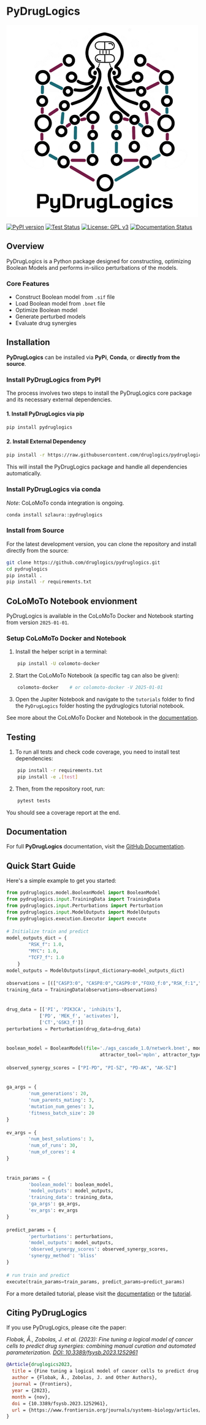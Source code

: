 
# PyDrugLogics

![PyDrugLogics Logo](https://raw.githubusercontent.com/druglogics/pydruglogics/main/logo.png)

[![PyPI version](https://img.shields.io/pypi/v/pydruglogics)](https://badge.fury.io/py/pydruglogics)
[![Test Status](https://github.com/druglogics/pydruglogics/actions/workflows/run-tests.yml/badge.svg)](https://github.com/druglogics/pydruglogics/actions/workflows/run-tests.yml)
[![License: GPL v3](https://img.shields.io/badge/License-GPLv3-blue.svg)](https://github.com/druglogics/pydruglogics/blob/main/LICENSE)
[![Documentation Status](https://img.shields.io/badge/docs-latest-brightgreen.svg)](https://druglogics.github.io/pydruglogics/)


## Overview

PyDrugLogics is a Python package designed for constructing, optimizing Boolean Models and performs in-silico perturbations of the models.
### Core Features
- Construct Boolean model from `.sif` file
- Load Boolean model from `.bnet` file
- Optimize Boolean model
- Generate perturbed models
- Evaluate drug synergies

## Installation

**PyDrugLogics** can be installed via **PyPi**, **Conda**, or **directly from the source**.
### Install PyDrugLogics from PyPI

The process involves two steps to install the PyDrugLogics core package and its necessary external dependencies.

#### 1. Install PyDrugLogics via pip

```bash
pip install pydruglogics
```
#### 2. Install External Dependency

```bash
pip install -r https://raw.githubusercontent.com/druglogics/pydruglogics/main/requirements.txt
```
This will install the PyDrugLogics package and handle all dependencies automatically.


### Install PyDrugLogics via conda
*Note*: CoLoMoTo conda integration is ongoing.
```bash
conda install szlaura::pydruglogics
```

### Install from Source

For the latest development version, you can clone the repository and install directly from the source:

```bash
git clone https://github.com/druglogics/pydruglogics.git
cd pydruglogics
pip install .
pip install -r requirements.txt
```

## CoLoMoTo Notebook envionment
PyDrugLogics is available in the CoLoMoTo Docker and Notebook starting from version `2025-01-01`.

### Setup CoLoMoTo Docker and Notebook

1. Install the helper script in a terminal:

```bash
    pip install -U colomoto-docker
```
2. Start the CoLoMoTo Notebook (a specific tag can also be given):


```bash
    colomoto-docker    # or colomoto-docker -V 2025-01-01
```

3. Open the Jupiter Notebook and navigate to the `tutorials` folder to find the `PyDrugLogics` folder hosting the pydruglogics tutorial notebook.


See more about the CoLoMoTo Docker and Notebook in the [documentation](https://colomoto.github.io/colomoto-docker/README.html).<br/>

## Testing
1. To run all tests and check code coverage, you need to install test dependencies:
```bash
    pip install -r requirements.txt
    pip install -e .[test]
```

2. Then, from the repository root, run:

```bash
    pytest tests
```

You should see a coverage report at the end.

## Documentation

For full **PyDrugLogics** documentation, visit the [GitHub Documentation](https://druglogics.github.io/pydruglogics/).

## Quick Start Guide

Here's a simple example to get you started:

```python
from pydruglogics.model.BooleanModel import BooleanModel
from pydruglogics.input.TrainingData import TrainingData
from pydruglogics.input.Perturbations import Perturbation
from pydruglogics.input.ModelOutputs import ModelOutputs
from pydruglogics.execution.Executor import execute

# Initialize train and predict
model_outputs_dict = {
        "RSK_f": 1.0,
        "MYC": 1.0,
        "TCF7_f": 1.0
    }
model_outputs = ModelOutputs(input_dictionary=model_outputs_dict)

observations = [(["CASP3:0", "CASP8:0","CASP9:0","FOXO_f:0","RSK_f:1","CCND1:1"], 1.0)]
training_data = TrainingData(observations=observations)


drug_data = [['PI', 'PIK3CA', 'inhibits'],
            ['PD', 'MEK_f', 'activates'],
            ['CT','GSK3_f']]
perturbations = Perturbation(drug_data=drug_data)


boolean_model = BooleanModel(file='./ags_cascade_1.0/network.bnet', model_name='test', mutation_type='topology',
                                  attractor_tool='mpbn', attractor_type='trapspaces')

observed_synergy_scores = ["PI-PD", "PI-5Z", "PD-AK", "AK-5Z"]


ga_args = {
        'num_generations': 20,
        'num_parents_mating': 3,
        'mutation_num_genes': 3,
        'fitness_batch_size': 20
}

ev_args = {
        'num_best_solutions': 3,
        'num_of_runs': 30,
        'num_of_cores': 4
}


train_params = {
        'boolean_model': boolean_model,
        'model_outputs': model_outputs,
        'training_data': training_data,
        'ga_args': ga_args,
        'ev_args': ev_args
}

predict_params = {
        'perturbations': perturbations,
        'model_outputs': model_outputs,
        'observed_synergy_scores': observed_synergy_scores,
        'synergy_method': 'bliss'
}

# run train and predict
execute(train_params=train_params, predict_params=predict_params)
```

For a more detailed tutorial, please visit the [documentation](https://druglogics.github.io/pydruglogics/) or the [tutorial](https://github.com/druglogics/pydruglogics/blob/2400a153f15a884222f6fdabe705df1a5981ef54/tutorials/pydruglogics_tutorial.ipynb).

## Citing PyDrugLogics

If you use PyDrugLogics, please cite the paper:

*Flobak, Å., Zobolas, J. et al. (2023): Fine tuning a logical model of cancer cells to predict drug synergies: combining manual curation and automated parameterization. [DOI: 10.3389/fsysb.2023.1252961](https://www.frontiersin.org/journals/systems-biology/articles/10.3389/fsysb.2023.1252961/full)*

```bibtex
@Article{druglogics2023,
  title = {Fine tuning a logical model of cancer cells to predict drug synergies: combining manual curation and automated parameterization},
  author = {Flobak, Å., Zobolas, J. and Other Authors},
  journal = {Frontiers},
  year = {2023},
  month = {nov},
  doi = {10.3389/fsysb.2023.1252961},
  url = {https://www.frontiersin.org/journals/systems-biology/articles/10.3389/fsysb.2023.1252961/full},
}